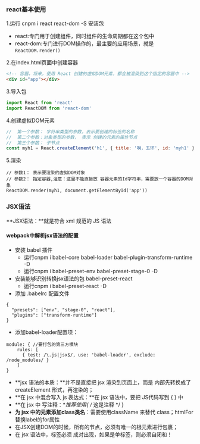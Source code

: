 ### react基本使用
1.运行 cnpm i react react-dom -S 安装包
  - react:专门用于创建组件，同时组件的生命周期都在这个包中
  - react-dom:专门进行DOM操作的，最主要的应用场景，就是`ReactDOM.render()`
  
2.在index.html页面中创建容器

```html
<!-- 容器，将来，使用 React 创建的虚拟DOM元素，都会被渲染到这个指定的容器中 -->
<div id="app"></div>
```

3.导入包

```javascript
import React from 'react'
import ReactDOM from 'react-dom'
```

4.创建虚拟DOM元素

```javascript
//  第一个参数： 字符串类型的参数，表示要创建的标签的名称
//  第二个参数：对象类型的参数， 表示 创建的元素的属性节点
//  第三个参数： 子节点
const myh1 = React.createElement('h1', { title: '啊，五环', id: 'myh1' }, '你比四环多一环')
```

5.渲染
```
// 参数1： 表示要渲染的虚拟DOM对象
// 参数2： 指定容器,注意：这里不能直接放 容器元素的Id字符串，需要放一个容器的DOM对象
ReactDOM.render(myh1, document.getElementById('app'))
```

### JSX语法
**JSX语法：**就是符合 xml 规范的 JS 语法

#### webpack中解析jsx语法的配置
- 安装 babel 插件
  - 运行cnpm i babel-core babel-loader babel-plugin-transform-runtime -D
  - 运行cnpm i babel-preset-env babel-preset-stage-0 -D
- 安装能够识别转换jsx语法的包 babel-preset-react 
  - 运行cnpm i babel-preset-react -D
- 添加 .babelrc 配置文件

```
{
  "presets": ["env", "stage-0", "react"],
  "plugins": ["transform-runtime"]
}
```

- 添加babel-loader配置项：

```
module: { //要打包的第三方模块
    rules: [
      { test: /\.js|jsx$/, use: 'babel-loader', exclude: /node_modules/ }
    ]
}
```

+ **jsx 语法的本质：**并不是直接把 jsx 渲染到页面上，而是 内部先转换成了 createElement 形式，再渲染的；
+ **在 jsx 中混合写入 js 表达式：**在 jsx 语法中，要把 JS代码写到 { } 中
+ **在 jsx 中 写注释：**推荐使用{ /* 这是注释 */ }
+ **为 jsx 中的元素添加class类名**：需要使用className 来替代 class；htmlFor替换label的for属性
+ 在JSX创建DOM的时候，所有的节点，必须有唯一的根元素进行包裹；
+ 在 jsx 语法中，标签必须 成对出现，如果是单标签，则必须自闭和！